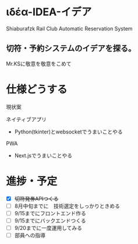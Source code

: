 # ιδέα-IDEA-イデア
Shiaburafzk Rail Club Automatic Reservation System

## 切符・予約システムのイデアを探る。
Mr.KSに敬意を敬意をこめて

# 仕様どうする
現状案

ネイティブアプリ
- Python(tkinter)とwebsocketでうまいことやる

PWA
- Next.jsでうまいことやる
# 進捗・予定
- [x] ~~切符発券APIつくる~~
- [ ] 8月中旬までに　技術選定をしっかりときめる
- [ ] 9/15までにフロントエンド作る
- [ ] 9/15までにバックエンドつくる
- [ ] 9/20までに一度運用してみる
- [ ] 部員への指導
